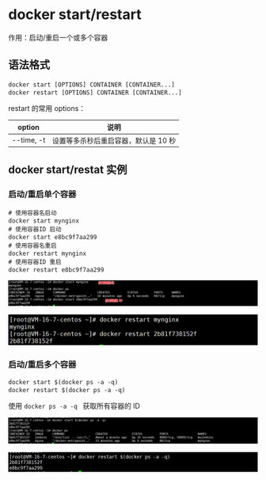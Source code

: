 # docker start/restart

作用：启动/重启一个或多个容器

## 语法格式

```
docker start [OPTIONS] CONTAINER [CONTAINER...]
docker restart [OPTIONS] CONTAINER [CONTAINER...]
```

restart 的常用 options：

| option     | 说明                                 |
| ---------- | ------------------------------------ |
| --time, -t | 设置等多杀秒后重启容器，默认是 10 秒 |

## docker start/restat 实例

### 启动/重启单个容器

```
# 使用容器名启动
docker start mynginx   
# 使用容器ID 启动
docker start e8bc9f7aa299
# 使用容器名重启
docker restart mynginx
# 使用容器ID 重启
docker restart e8bc9f7aa299
```

![run](./images/run10.png)

![run](./images/run14.png)

### 启动/重启多个容器

```
docker start $(docker ps -a -q)
docker restart $(docker ps -a -q)
```

使用 `docker ps -a -q ` 获取所有容器的 ID

![run](./images/run11.png)

![run](./images/run15.png)
